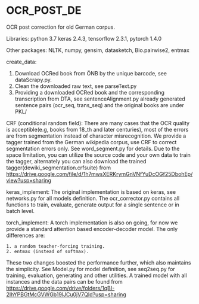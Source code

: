 # OCR_POST_DE

OCR post correction for old German corpus. 

Libraries:
  python 3.7
  keras 2.4.3, tensorflow 2.3.1, pytorch 1.4.0
  
  Other packages: NLTK, numpy, gensim, datasketch, Bio.pairwise2, entmax
 
create_data:
  1. Download OCRed book from ÖNB by the unique barcode, see dataScrapy.py.
  2. Clean the downloaded raw text, see parseText.py
  3. Providing a downloaded OCRed book and the corresponding transcription from DTA, see sentenceAlignment.py
  already generated sentence pairs (ocr_seq, trans_seq) and the original books are under PKL/
  
CRF (conditional random field):
  There are many cases that the OCR quality is acceptible(e.g, books from 18_th and later centuries), most of the errors are from segmentation instead of character misrecognition. We provide a tagger trained from the German wikipedia corpus, use CRF to correct segmentation errors only.
  See word_segment.py for details. Due to the space limitation, you can utilize the source code and your own data to train the tagger, alternately you can also download the trained tagger(dewiki_segmentation.crfsuite) from https://drive.google.com/file/d/1h7mwsXERKrymGnVNfYuDcOGf25DbohEp/view?usp=sharing


keras_implement:
  The original implementation is based on keras, see networks.py for all models definition. The ocr_corrector.py contains all functions to train, evaluate, generate output for a single sentence or in batch level.


torch_implement:
  A torch implementation is also on going, for now we provide a standard attention based encoder-decoder model. The only differences are:

    1. a random teacher-forcing training.
    2. entmax (instead of softmax).
  These two changes boosted the performance further, which also maintains the simplicity. 
  See Model.py for model definition, see seq2seq.py for training, evaluation, generating and other utilities. A trained model with all instances and the data   pairs can be found from https://drive.google.com/drive/folders/1qBI-2IhYPBGtMcGVWGb19lJCu0jV7QId?usp=sharing


  
